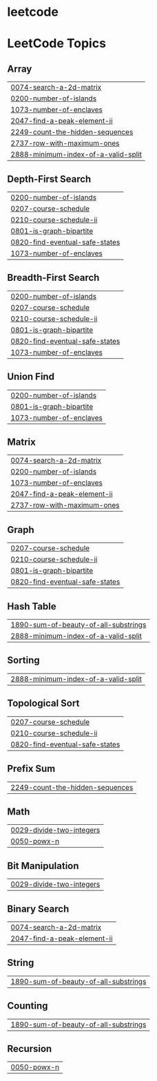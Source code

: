 # leetcode

<!---LeetCode Topics Start-->
# LeetCode Topics
## Array
|  |
| ------- |
| [0074-search-a-2d-matrix](https://github.com/hardikmakkar07/leetcode/tree/master/0074-search-a-2d-matrix) |
| [0200-number-of-islands](https://github.com/hardikmakkar07/leetcode/tree/master/0200-number-of-islands) |
| [1073-number-of-enclaves](https://github.com/hardikmakkar07/leetcode/tree/master/1073-number-of-enclaves) |
| [2047-find-a-peak-element-ii](https://github.com/hardikmakkar07/leetcode/tree/master/2047-find-a-peak-element-ii) |
| [2249-count-the-hidden-sequences](https://github.com/hardikmakkar07/leetcode/tree/master/2249-count-the-hidden-sequences) |
| [2737-row-with-maximum-ones](https://github.com/hardikmakkar07/leetcode/tree/master/2737-row-with-maximum-ones) |
| [2888-minimum-index-of-a-valid-split](https://github.com/hardikmakkar07/leetcode/tree/master/2888-minimum-index-of-a-valid-split) |
## Depth-First Search
|  |
| ------- |
| [0200-number-of-islands](https://github.com/hardikmakkar07/leetcode/tree/master/0200-number-of-islands) |
| [0207-course-schedule](https://github.com/hardikmakkar07/leetcode/tree/master/0207-course-schedule) |
| [0210-course-schedule-ii](https://github.com/hardikmakkar07/leetcode/tree/master/0210-course-schedule-ii) |
| [0801-is-graph-bipartite](https://github.com/hardikmakkar07/leetcode/tree/master/0801-is-graph-bipartite) |
| [0820-find-eventual-safe-states](https://github.com/hardikmakkar07/leetcode/tree/master/0820-find-eventual-safe-states) |
| [1073-number-of-enclaves](https://github.com/hardikmakkar07/leetcode/tree/master/1073-number-of-enclaves) |
## Breadth-First Search
|  |
| ------- |
| [0200-number-of-islands](https://github.com/hardikmakkar07/leetcode/tree/master/0200-number-of-islands) |
| [0207-course-schedule](https://github.com/hardikmakkar07/leetcode/tree/master/0207-course-schedule) |
| [0210-course-schedule-ii](https://github.com/hardikmakkar07/leetcode/tree/master/0210-course-schedule-ii) |
| [0801-is-graph-bipartite](https://github.com/hardikmakkar07/leetcode/tree/master/0801-is-graph-bipartite) |
| [0820-find-eventual-safe-states](https://github.com/hardikmakkar07/leetcode/tree/master/0820-find-eventual-safe-states) |
| [1073-number-of-enclaves](https://github.com/hardikmakkar07/leetcode/tree/master/1073-number-of-enclaves) |
## Union Find
|  |
| ------- |
| [0200-number-of-islands](https://github.com/hardikmakkar07/leetcode/tree/master/0200-number-of-islands) |
| [0801-is-graph-bipartite](https://github.com/hardikmakkar07/leetcode/tree/master/0801-is-graph-bipartite) |
| [1073-number-of-enclaves](https://github.com/hardikmakkar07/leetcode/tree/master/1073-number-of-enclaves) |
## Matrix
|  |
| ------- |
| [0074-search-a-2d-matrix](https://github.com/hardikmakkar07/leetcode/tree/master/0074-search-a-2d-matrix) |
| [0200-number-of-islands](https://github.com/hardikmakkar07/leetcode/tree/master/0200-number-of-islands) |
| [1073-number-of-enclaves](https://github.com/hardikmakkar07/leetcode/tree/master/1073-number-of-enclaves) |
| [2047-find-a-peak-element-ii](https://github.com/hardikmakkar07/leetcode/tree/master/2047-find-a-peak-element-ii) |
| [2737-row-with-maximum-ones](https://github.com/hardikmakkar07/leetcode/tree/master/2737-row-with-maximum-ones) |
## Graph
|  |
| ------- |
| [0207-course-schedule](https://github.com/hardikmakkar07/leetcode/tree/master/0207-course-schedule) |
| [0210-course-schedule-ii](https://github.com/hardikmakkar07/leetcode/tree/master/0210-course-schedule-ii) |
| [0801-is-graph-bipartite](https://github.com/hardikmakkar07/leetcode/tree/master/0801-is-graph-bipartite) |
| [0820-find-eventual-safe-states](https://github.com/hardikmakkar07/leetcode/tree/master/0820-find-eventual-safe-states) |
## Hash Table
|  |
| ------- |
| [1890-sum-of-beauty-of-all-substrings](https://github.com/hardikmakkar07/leetcode/tree/master/1890-sum-of-beauty-of-all-substrings) |
| [2888-minimum-index-of-a-valid-split](https://github.com/hardikmakkar07/leetcode/tree/master/2888-minimum-index-of-a-valid-split) |
## Sorting
|  |
| ------- |
| [2888-minimum-index-of-a-valid-split](https://github.com/hardikmakkar07/leetcode/tree/master/2888-minimum-index-of-a-valid-split) |
## Topological Sort
|  |
| ------- |
| [0207-course-schedule](https://github.com/hardikmakkar07/leetcode/tree/master/0207-course-schedule) |
| [0210-course-schedule-ii](https://github.com/hardikmakkar07/leetcode/tree/master/0210-course-schedule-ii) |
| [0820-find-eventual-safe-states](https://github.com/hardikmakkar07/leetcode/tree/master/0820-find-eventual-safe-states) |
## Prefix Sum
|  |
| ------- |
| [2249-count-the-hidden-sequences](https://github.com/hardikmakkar07/leetcode/tree/master/2249-count-the-hidden-sequences) |
## Math
|  |
| ------- |
| [0029-divide-two-integers](https://github.com/hardikmakkar07/leetcode/tree/master/0029-divide-two-integers) |
| [0050-powx-n](https://github.com/hardikmakkar07/leetcode/tree/master/0050-powx-n) |
## Bit Manipulation
|  |
| ------- |
| [0029-divide-two-integers](https://github.com/hardikmakkar07/leetcode/tree/master/0029-divide-two-integers) |
## Binary Search
|  |
| ------- |
| [0074-search-a-2d-matrix](https://github.com/hardikmakkar07/leetcode/tree/master/0074-search-a-2d-matrix) |
| [2047-find-a-peak-element-ii](https://github.com/hardikmakkar07/leetcode/tree/master/2047-find-a-peak-element-ii) |
## String
|  |
| ------- |
| [1890-sum-of-beauty-of-all-substrings](https://github.com/hardikmakkar07/leetcode/tree/master/1890-sum-of-beauty-of-all-substrings) |
## Counting
|  |
| ------- |
| [1890-sum-of-beauty-of-all-substrings](https://github.com/hardikmakkar07/leetcode/tree/master/1890-sum-of-beauty-of-all-substrings) |
## Recursion
|  |
| ------- |
| [0050-powx-n](https://github.com/hardikmakkar07/leetcode/tree/master/0050-powx-n) |
<!---LeetCode Topics End-->